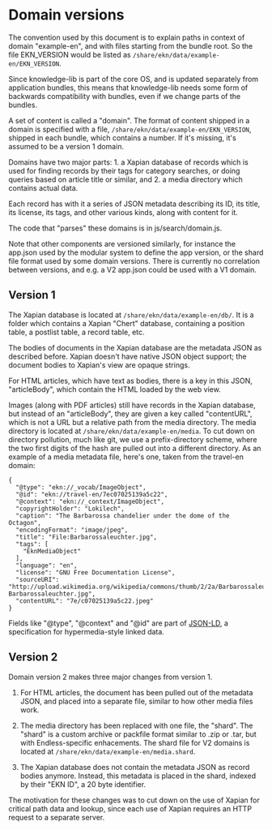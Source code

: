# Domain versions

The convention used by this document is to explain paths in context of domain
"example-en", and with files starting from the bundle root. So the file EKN_VERSION would
be listed as `/share/ekn/data/example-en/EKN_VERSION`.

Since knowledge-lib is part of the core OS, and is updated separately from application
bundles, this means that knowledge-lib needs some form of backwards compatibility with
bundles, even if we change parts of the bundles.

A set of content is called a "domain". The format of content shipped in a domain is
specified with a file, `/share/ekn/data/example-en/EKN_VERSION`, shipped in each bundle,
which contains a number. If it's missing, it's assumed to be a version 1 domain.

Domains have two major parts: 1. a Xapian database of records which is used for finding
records by their tags for category searches, or doing queries based on article title or
similar, and 2. a media directory which contains actual data.

Each record has with it a series of JSON metadata describing its ID, its title, its
license, its tags, and other various kinds, along with content for it.

The code that "parses" these domains is in js/search/domain.js.

Note that other components are versioned similarly, for instance the app.json used by the
modular system to define the app version, or the shard file format used by some domain
versions. There is currently no correlation between versions, and e.g. a V2 app.json
could be used with a V1 domain.

## Version 1

The Xapian database is located at `/share/ekn/data/example-en/db/`. It is a folder which
contains a Xapian "Chert" database, containing a position table, a postlist table, a
record table, etc.

The bodies of documents in the Xapian database are the metadata JSON as described
before. Xapian doesn't have native JSON object support; the document bodies to Xapian's
view are opaque strings.

For HTML articles, which have text as bodies, there is a key in this JSON, "articleBody",
which contain the HTML loaded by the web view.

Images (along with PDF articles) still have records in the Xapian database, but instead
of an "articleBody", they are given a key called "contentURL", which is not a URL but a
relative path from the media directory. The media directory is located at
`/share/ekn/data/example-en/media`. To cut down on directory pollution, much like git, we
use a prefix-directory scheme, where the two first digits of the hash are pulled out into
a different directory. As an example of a media metadata file, here's one, taken from the
travel-en domain:

    {
      "@type": "ekn://_vocab/ImageObject",
      "@id": "ekn://travel-en/7ec07025139a5c22",
      "@context": "ekn://_context/ImageObject",
      "copyrightHolder": "Lokilech",
      "caption": "The Barbarossa chandelier under the dome of the Octagon",
      "encodingFormat": "image/jpeg",
      "title": "File:Barbarossaleuchter.jpg",
      "tags": [
        "EknMediaObject"
      ],
      "language": "en",
      "license": "GNU Free Documentation License",
      "sourceURI": "http://upload.wikimedia.org/wikipedia/commons/thumb/2/2a/Barbarossaleuchter.jpg/799px-Barbarossaleuchter.jpg",
      "contentURL": "7e/c07025139a5c22.jpeg"
    }

Fields like "@type", "@context" and "@id" are part of [JSON-LD](http://json-ld.org/),
a specification for hypermedia-style linked data.

## Version 2

Domain version 2 makes three major changes from version 1.

1. For HTML articles, the document has been pulled out of the metadata JSON, and placed
into a separate file, similar to how other media files work.

2. The media directory has been replaced with one file, the "shard". The "shard" is a
custom archive or packfile format similar to .zip or .tar, but with Endless-specific
enhacements. The shard file for V2 domains is located at
`/share/ekn/data/example-en/media.shard`.

3. The Xapian database does not contain the metadata JSON as record bodies
anymore. Instead, this metadata is placed in the shard, indexed by their "EKN ID",
a 20 byte identifier.

The motivation for these changes was to cut down on the use of Xapian for critical path
data and lookup, since each use of Xapian requires an HTTP request to a separate
server.
